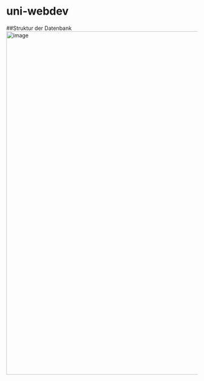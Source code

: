 # uni-webdev

##Struktur der Datenbank
<img width="901" alt="image" src="https://user-images.githubusercontent.com/91327614/224078926-5c75e170-a9b7-449a-9d8e-284672ed3300.png">

